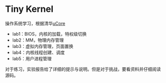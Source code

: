 # Tiny Kernel

操作系统学习，根据清华[uCore](https://chyyuu.gitbooks.io/ucore_os_docs/content/)

- lab1：BIOS，内核的加载，特权级切换
- lab2：MM，物理内存管理
- lab3：虚拟内存管理，页面置换
- lab4：内核线程创建、调度
- lab5：用户进程管理

对于练习，实验报告给了详细的提示与说明。但是对于挑战，要看资料并仔细阅读源码。

